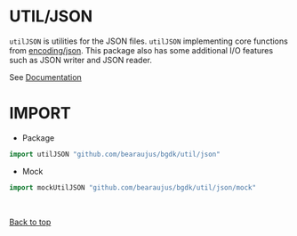 # UTIL/JSON

`utilJSON` is utilities for the JSON files. `utilJSON` implementing core functions from [encoding/json](https://cs.opensource.google/go/go/+/master:/src/encoding/json/).
This package also has some additional I/O features such as JSON writer and JSON reader.

See [Documentation](https://github.com/bearaujus/bgdk/blob/master/util/json/init.go)

# IMPORT

- Package

```go
import utilJSON "github.com/bearaujus/bgdk/util/json"
```

- Mock

```go
import mockUtilJSON "github.com/bearaujus/bgdk/util/json/mock"
```

&nbsp;

[Back to top](#utiljson) 
